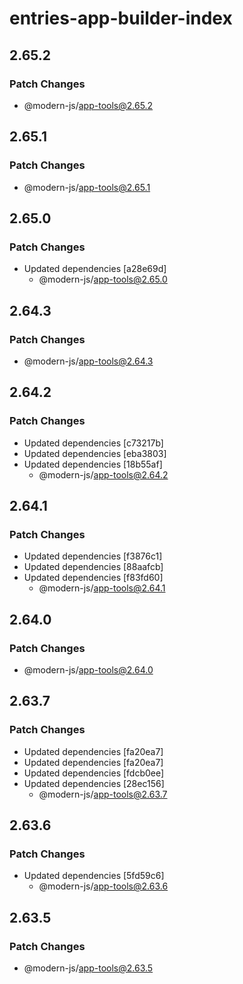 # entries-app-builder-index

## 2.65.2

### Patch Changes

- @modern-js/app-tools@2.65.2

## 2.65.1

### Patch Changes

- @modern-js/app-tools@2.65.1

## 2.65.0

### Patch Changes

- Updated dependencies [a28e69d]
  - @modern-js/app-tools@2.65.0

## 2.64.3

### Patch Changes

- @modern-js/app-tools@2.64.3

## 2.64.2

### Patch Changes

- Updated dependencies [c73217b]
- Updated dependencies [eba3803]
- Updated dependencies [18b55af]
  - @modern-js/app-tools@2.64.2

## 2.64.1

### Patch Changes

- Updated dependencies [f3876c1]
- Updated dependencies [88aafcb]
- Updated dependencies [f83fd60]
  - @modern-js/app-tools@2.64.1

## 2.64.0

### Patch Changes

- @modern-js/app-tools@2.64.0

## 2.63.7

### Patch Changes

- Updated dependencies [fa20ea7]
- Updated dependencies [fa20ea7]
- Updated dependencies [fdcb0ee]
- Updated dependencies [28ec156]
  - @modern-js/app-tools@2.63.7

## 2.63.6

### Patch Changes

- Updated dependencies [5fd59c6]
  - @modern-js/app-tools@2.63.6

## 2.63.5

### Patch Changes

- @modern-js/app-tools@2.63.5
